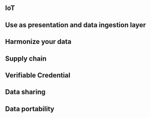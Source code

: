 ## IoT
## Use as presentation and data ingestion layer
## Harmonize your data
## Supply chain
## Verifiable Credential
## Data sharing
## Data portability
